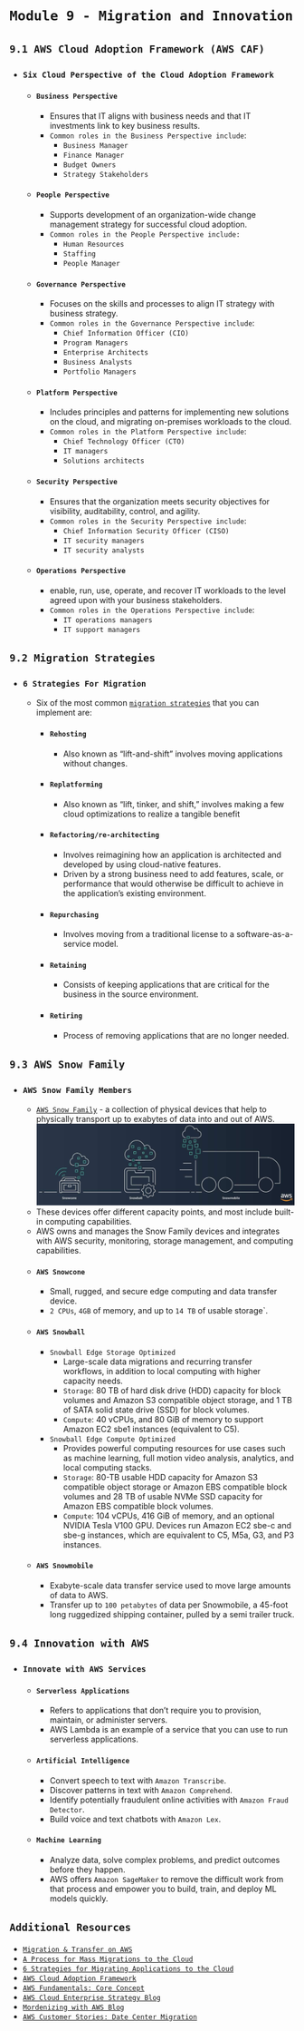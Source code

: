 # `Module 9 - Migration and Innovation`

## `9.1 AWS Cloud Adoption Framework (AWS CAF)`

- ### `Six Cloud Perspective of the Cloud Adoption Framework`

  - #### `Business Perspective`
    - Ensures that IT aligns with business needs and that IT investments link to key business results.
    - `Common roles in the Business Perspective include`:
      - `Business Manager`
      - `Finance Manager`
      - `Budget Owners`
      - `Strategy Stakeholders`
  - #### `People Perspective`
    - Supports development of an organization-wide change management strategy for successful cloud adoption.
    - `Common roles in the People Perspective include:`
      - `Human Resources`
      - `Staffing`
      - `People Manager`
  - #### `Governance Perspective`
    - Focuses on the skills and processes to align IT strategy with business strategy.
    - `Common roles in the Governance Perspective include`:
      - `Chief Information Officer (CIO)`
      - `Program Managers`
      - `Enterprise Architects`
      - `Business Analysts`
      - `Portfolio Managers`
  - #### `Platform Perspective`
    - Includes principles and patterns for implementing new solutions on the cloud, and migrating on-premises workloads to the cloud.
    - `Common roles in the Platform Perspective include`:
      - `Chief Technology Officer (CTO)`
      - `IT managers`
      - `Solutions architects`
  - #### `Security Perspective`
    - Ensures that the organization meets security objectives for visibility, auditability, control, and agility.
    - `Common roles in the Security Perspective include`:
      - `Chief Information Security Officer (CISO)`
      - `IT security managers`
      - `IT security analysts`
  - #### `Operations Perspective`
    - enable, run, use, operate, and recover IT workloads to the level agreed upon with your business stakeholders.
    - `Common roles in the Operations Perspective include`:
      - `IT operations managers`
      - `IT support managers`

## `9.2 Migration Strategies`

- ### `6 Strategies For Migration`
  - Six of the most common [`migration strategies`](https://aws.amazon.com/blogs/enterprise-strategy/6-strategies-for-migrating-applications-to-the-cloud/) that you can implement are:
    - #### `Rehosting`
      - Also known as “lift-and-shift” involves moving applications without changes.
    - #### `Replatforming`
      - Also known as “lift, tinker, and shift,” involves making a few cloud optimizations to realize a tangible benefit
    - #### `Refactoring/re-architecting`
      - Involves reimagining how an application is architected and developed by using cloud-native features.
      - Driven by a strong business need to add features, scale, or performance that would otherwise be difficult to achieve in the application’s existing environment.
    - #### `Repurchasing`
      - Involves moving from a traditional license to a software-as-a-service model.
    - #### `Retaining`
      - Consists of keeping applications that are critical for the business in the source environment.
    - #### `Retiring`
      - Process of removing applications that are no longer needed.

## `9.3 AWS Snow Family`

- ### `AWS Snow Family Members`

  - [`AWS Snow Family`](https://aws.amazon.com/snow) - a collection of physical devices that help to physically transport up to exabytes of data into and out of AWS.
    ![AWS Snow Family](assets/ModuleNine/aws-snow-family.jpg)
  - These devices offer different capacity points, and most include built-in computing capabilities.
  - AWS owns and manages the Snow Family devices and integrates with AWS security, monitoring, storage management, and computing capabilities.
  - #### `AWS Snowcone`
    - Small, rugged, and secure edge computing and data transfer device.
    - `2 CPUs`, `4GB` of memory, and up to `14 TB` of usable storage`.
  - #### `AWS Snowball`
    - `Snowball Edge Storage Optimized`
      - Large-scale data migrations and recurring transfer workflows, in addition to local computing with higher capacity needs.
      - `Storage`: 80 TB of hard disk drive (HDD) capacity for block volumes and Amazon S3 compatible object storage, and 1 TB of SATA solid state drive (SSD) for block volumes.
      - `Compute`: 40 vCPUs, and 80 GiB of memory to support Amazon EC2 sbe1 instances (equivalent to C5).
    - `Snowball Edge Compute Optimized`
      - Provides powerful computing resources for use cases such as machine learning, full motion video analysis, analytics, and local computing stacks.
      - `Storage`: 80-TB usable HDD capacity for Amazon S3 compatible object storage or Amazon EBS compatible block volumes and 28 TB of usable NVMe SSD capacity for Amazon EBS compatible block volumes.
      - `Compute`: 104 vCPUs, 416 GiB of memory, and an optional NVIDIA Tesla V100 GPU. Devices run Amazon EC2 sbe-c and sbe-g instances, which are equivalent to C5, M5a, G3, and P3 instances.
  - #### `AWS Snowmobile`
    - Exabyte-scale data transfer service used to move large amounts of data to AWS.
    - Transfer up to `100 petabytes` of data per Snowmobile, a 45-foot long ruggedized shipping container, pulled by a semi trailer truck.

## `9.4 Innovation with AWS`

- ### `Innovate with AWS Services`
  - #### `Serverless Applications`
    - Refers to applications that don’t require you to provision, maintain, or administer servers.
    - AWS Lambda is an example of a service that you can use to run serverless applications.
  - #### `Artificial Intelligence`
    - Convert speech to text with `Amazon Transcribe`.
    - Discover patterns in text with `Amazon Comprehend`.
    - Identify potentially fraudulent online activities with `Amazon Fraud Detector`.
    - Build voice and text chatbots with `Amazon Lex`.
  - #### `Machine Learning`
    - Analyze data, solve complex problems, and predict outcomes before they happen.
    - AWS offers `Amazon SageMaker` to remove the difficult work from that process and empower you to build, train, and deploy ML models quickly.

## `Additional Resources`

- [`Migration & Transfer on AWS`](https://aws.amazon.com/products/migration-and-transfer)
- [`A Process for Mass Migrations to the Cloud`](https://aws.amazon.com/blogs/enterprise-strategy/214-2/)
- [`6 Strategies for Migrating Applications to the Cloud`](https://aws.amazon.com/blogs/enterprise-strategy/6-strategies-for-migrating-applications-to-the-cloud/)
- [`AWS Cloud Adoption Framework`](https://aws.amazon.com/professional-services/CAF/)
- [`AWS Fundamentals: Core Concept`](https://aws.amazon.com/getting-started/fundamentals-core-concepts/)
- [`AWS Cloud Enterprise Strategy Blog`](https://aws.amazon.com/blogs/enterprise-strategy/)
- [`Mordenizing with AWS Blog`](https://aws.amazon.com/blogs/modernizing-with-aws/)
- [`AWS Customer Stories: Date Center Migration`](https://aws.amazon.com/solutions/case-studies/?customer-references-cards.sort-by=item.additionalFields.publishedDate&customer-references-cards.sort-order=desc&awsf.customer-references-location=*all&awsf.customer-references-segment=*all&awsf.customer-references-product=product%23vpc%7Cproduct%23api-gateway%7Cproduct%23cloudfront%7Cproduct%23route53%7Cproduct%23directconnect%7Cproduct%23elb&awsf.customer-references-category=category%23datacenter-migration)
